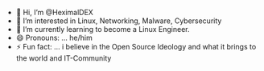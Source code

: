 - 👋 Hi, I’m @HeximalDEX
- 👀 I’m interested in Linux, Networking, Malware, Cybersecurity
- 🌱 I’m currently learning to become a Linux Engineer.
- 😄 Pronouns: ... he/him
- ⚡ Fun fact: ... i believe in the Open Source Ideology and what it brings to the world and IT-Community

<!---
HeximalDEX/HeximalDEX is a ✨ special ✨ repository because its `README.md` (this file) appears on your GitHub profile.
You can click the Preview link to take a look at your changes.
--->
